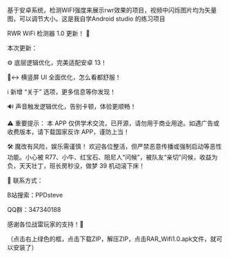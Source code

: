 基于安卓系统，检测WIFI强度来展示rwr效果的项目，视频中闪烁图片均为矢量图，可以调节大小。这是我自学Android studio 的练习项目

RWR WiFi 检测器 1.0 更新！ 🚀

本次更新：

⚙️ 底层逻辑优化，完美适配安卓 13！

📱↔️ 横竖屏 UI 全面优化，怎么看都舒服！

ℹ️ 新增 “关于” 选项，更多信息等你发现！

🔊 声音触发逻辑优化，告别卡顿，体验更顺畅！

⚠️ 重要提示： 本 APP 仅供学术交流，已开源，请勿用于商业用途。如遇广告或收费版本，请下载国家反诈 APP，谨防上当！

🛠️ 魔改有风险，娱乐需谨慎！ 欢迎各位整活，但严禁恶意传播或强制启动等恶性功能。小心被 R77、小牛、红宝石、阻尼人“问候”，被队友“亲切”问候，收益为负，天天壮丁，班长房秒没，做梦 39 机动滚下床！

🤝 联系方式：

B站搜索：PPDsteve

QQ群：347340188

感谢各位战雷玩家的支持！🙏

（点击右上绿色的框，点击下载ZIP，解压ZIP，点击RAR_Wifi1.0.apk文件，就可以安装了）
